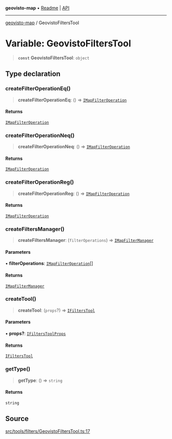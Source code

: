 **geovisto-map** • [Readme](../README.md) \| [API](../globals.md)

***

[geovisto-map](../README.md) / GeovistoFiltersTool

# Variable: GeovistoFiltersTool

> **`const`** **GeovistoFiltersTool**: `object`

## Type declaration

### createFilterOperationEq()

> **createFilterOperationEq**: () => [`IMapFilterOperation`](../interfaces/IMapFilterOperation.md)

#### Returns

[`IMapFilterOperation`](../interfaces/IMapFilterOperation.md)

### createFilterOperationNeq()

> **createFilterOperationNeq**: () => [`IMapFilterOperation`](../interfaces/IMapFilterOperation.md)

#### Returns

[`IMapFilterOperation`](../interfaces/IMapFilterOperation.md)

### createFilterOperationReg()

> **createFilterOperationReg**: () => [`IMapFilterOperation`](../interfaces/IMapFilterOperation.md)

#### Returns

[`IMapFilterOperation`](../interfaces/IMapFilterOperation.md)

### createFiltersManager()

> **createFiltersManager**: (`filterOperations`) => [`IMapFilterManager`](../interfaces/IMapFilterManager.md)

#### Parameters

• **filterOperations**: [`IMapFilterOperation`](../interfaces/IMapFilterOperation.md)[]

#### Returns

[`IMapFilterManager`](../interfaces/IMapFilterManager.md)

### createTool()

> **createTool**: (`props`?) => [`IFiltersTool`](../interfaces/IFiltersTool.md)

#### Parameters

• **props?**: [`IFiltersToolProps`](../type-aliases/IFiltersToolProps.md)

#### Returns

[`IFiltersTool`](../interfaces/IFiltersTool.md)

### getType()

> **getType**: () => `string`

#### Returns

`string`

## Source

[src/tools/filters/GeovistoFiltersTool.ts:17](https://github.com/geovisto/geovisto-map/blob/e22d774889dbc28cc1ec62933ecf6bab6690f172/src/tools/filters/GeovistoFiltersTool.ts#L17)
